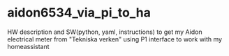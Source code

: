 # aidon6534_via_pi_to_ha
HW description and SW(python, yaml, instructions) to get my Aidon electrical meter from "Tekniska verken" using P1 interface to work with my homeassistant
